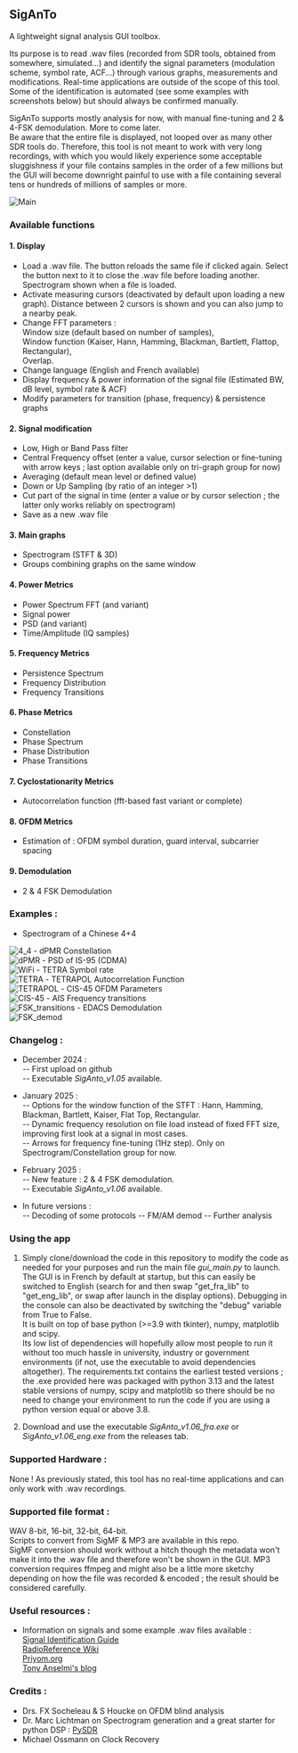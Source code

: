 ## SigAnTo

A lightweight signal analysis GUI toolbox.<br>

Its purpose is to read .wav files (recorded from SDR tools, obtained from somewhere, simulated...) and identify the signal parameters (modulation scheme, symbol rate, ACF...) through various graphs, measurements and modifications.
Real-time applications are outside of the scope of this tool.<br>
Some of the identification is automated (see some examples with screenshots below) but should always be confirmed manually.<br>

SigAnTo supports mostly analysis for now, with manual fine-tuning and 2 & 4-FSK demodulation. More to come later.<br>
Be aware that the entire file is displayed, not looped over as many other SDR tools do. Therefore, this tool is not meant to work with very long recordings, with which you would likely experience some acceptable sluggishness if your file contains samples in the order of a few millions but the GUI will become downright painful to use with a file containing several tens or hundreds of millions of samples or more.<br>

<img src="https://github.com/Ukratic/Siganto/blob/main/images/pic_1.png" alt="Main"/>

### Available functions
#### 1. Display
- Load a .wav file. The button reloads the same file if clicked again. Select the button next to it to close the .wav file before loading another.<br>
Spectrogram shown when a file is loaded.
- Activate measuring cursors (deactivated by default upon loading a new graph). Distance between 2 cursors is shown and you can also jump to a nearby peak.
- Change FFT parameters :<br>
Window size (default based on number of samples), <br>
Window function (Kaiser, Hann, Hamming, Blackman, Bartlett, Flattop, Rectangular), <br>
Overlap.
- Change language (English and French available)
- Display frequency & power information of the signal file (Estimated BW, dB level, symbol rate & ACF)
- Modify parameters for transition (phase, frequency) & persistence graphs
#### 2. Signal modification
- Low, High or Band Pass filter
- Central Frequency offset (enter a value, cursor selection or fine-tuning with arrow keys ; last option available only on tri-graph group for now)
- Averaging (default mean level or defined value)
- Down or Up Sampling (by ratio of an integer >1)
- Cut part of the signal in time (enter a value or by cursor selection ; the latter only works reliably on spectrogram)
- Save as a new .wav file
#### 3. Main graphs
- Spectrogram (STFT & 3D)
- Groups combining graphs on the same window
#### 4. Power Metrics
- Power Spectrum FFT (and variant)
- Signal power
- PSD (and variant)
- Time/Amplitude (IQ samples)
#### 5. Frequency Metrics
- Persistence Spectrum
- Frequency Distribution
- Frequency Transitions
#### 6. Phase Metrics
- Constellation
- Phase Spectrum
- Phase Distribution
- Phase Transitions
#### 7. Cyclostationarity Metrics
- Autocorrelation function (fft-based fast variant or complete)
#### 8. OFDM Metrics
- Estimation of : OFDM symbol duration, guard interval, subcarrier spacing
#### 9. Demodulation
- 2 & 4 FSK Demodulation

### Examples :
- Spectrogram of a Chinese 4+4 <br>
<img src="https://github.com/Ukratic/Siganto/blob/main/images/pic_2.png" alt="4_4"/>
- dPMR Constellation <br>
<img src="https://github.com/Ukratic/Siganto/blob/main/images/pic_3.png" alt="dPMR"/>
- PSD of IS-95 (CDMA) <br>
<img src="https://github.com/Ukratic/Siganto/blob/main/images/pic_4.png" alt="WiFi"/>
- TETRA Symbol rate <br>
<img src="https://github.com/Ukratic/Siganto/blob/main/images/pic_5.png" alt="TETRA"/>
- TETRAPOL Autocorrelation Function <br>
<img src="https://github.com/Ukratic/Siganto/blob/main/images/pic_6.png" alt="TETRAPOL"/>
- CIS-45 OFDM Parameters <br>
<img src="https://github.com/Ukratic/Siganto/blob/main/images/pic_7.png" alt="CIS-45"/>
- AIS Frequency transitions <br>
<img src="https://github.com/Ukratic/Siganto/blob/main/images/pic_8.png" alt="FSK_transitions"/>
- EDACS Demodulation <br>
<img src="https://github.com/Ukratic/Siganto/blob/main/images/pic_9.png" alt="FSK_demod"/>

### Changelog :
- December 2024 : <br>
-- First upload on github<br>
-- Executable *SigAnto_v1.05* available.

- January 2025 : <br>
-- Options for the window function of the STFT : Hann, Hamming, Blackman, Bartlett, Kaiser, Flat Top, Rectangular.<br>
-- Dynamic frequency resolution on file load instead of fixed FFT size, improving first look at a signal in most cases.<br>
-- Arrows for frequency fine-tuning (1Hz step). Only on Spectrogram/Constellation group for now.<br> 

- February 2025 : <br>
-- New feature : 2 & 4 FSK demodulation.<br>
-- Executable *SigAnto_v1.06* available.

- In future versions : <br>
-- Decoding of some protocols
-- FM/AM demod
-- Further analysis

### Using the app
1. Simply clone/download the code in this repository to modify the code as needed for your purposes and run the main file *gui_main.py* to launch.<br>
The GUI is in French by default at startup, but this can easily be switched to English (search for and then swap "get_fra_lib" to "get_eng_lib", or swap after launch in the display options). Debugging in the console can also be deactivated by switching the "debug" variable from True to False.<br>
It is built on top of base python (>=3.9 with tkinter), numpy, matplotlib and scipy.<br>
Its low list of dependencies will hopefully allow most people to run it without too much hassle in university, industry or government environments (if not, use the executable to avoid dependencies altogether).
The requirements.txt contains the earliest tested versions ; the .exe provided here was packaged with python 3.13 and the latest stable versions of numpy, scipy and matplotlib so there should be no need to change your environment to run the code if you are using a python version equal or above 3.8.<br>

2. Download and use the executable *SigAnto_v1.06_fra.exe* or *SigAnto_v1.06_eng.exe* from the releases tab.

### Supported Hardware :
None ! As previously stated, this tool has no real-time applications and can only work with .wav recordings.

### Supported file format :
WAV 8-bit, 16-bit, 32-bit, 64-bit.<br>
Scripts to convert from SigMF & MP3 are available in this repo.<br>
SigMF conversion should work without a hitch though the metadata won't make it into the .wav file and therefore won't be shown in the GUI. 
MP3 conversion requires ffmpeg and might also be a little more sketchy depending on how the file was recorded & encoded ; the result should be considered carefully.

### Useful resources :
- Information on signals and some example .wav files available : <br>
[Signal Identification Guide](https://www.sigidwiki.com/)<br>
[RadioReference Wiki](https://wiki.radioreference.com/index.php/)<br>
[Priyom.org](https://priyom.org/)<br>
[Tony Anselmi's blog](https://i56578-swl.blogspot.com/)

### Credits :
- Drs. FX Socheleau & S Houcke on OFDM blind analysis
- Dr. Marc Lichtman on Spectrogram generation and a great starter for python DSP : [PySDR](https://pysdr.org/index.html)
- Michael Ossmann on Clock Recovery
